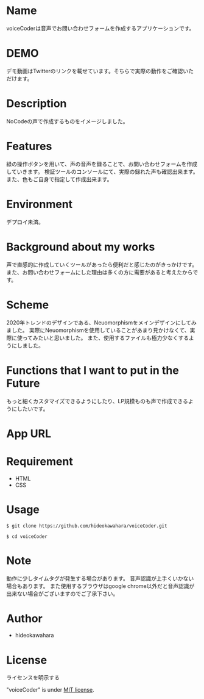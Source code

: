 # Name
voiceCoderは音声でお問い合わせフォームを作成するアプリケーションです。

# DEMO

デモ動画はTwitterのリンクを載せています。そちらで実際の動作をご確認いただけます。

# Description

NoCodeの声で作成するものをイメージしました。

# Features

緑の操作ボタンを用いて、声の音声を録ることで、お問い合わせフォームを作成していきます。
検証ツールのコンソールにて、実際の録れた声も確認出来ます。
また、色もご自身で指定して作成出来ます。

# Environment

デプロイ未済。

# Background about my works

声で直感的に作成していくツールがあったら便利だと感じたのがきっかけです。
また、お問い合わせフォームにした理由は多くの方に需要があると考えたからです。


# Scheme

2020年トレンドのデザインである、Neuomorphismをメインデザインにしてみました。
実際にNeuomorphismを使用していることがあまり見かけなくて、実際に使ってみたいと思いました。
また、使用するファイルも極力少なくするようにしました。


# Functions that I want to put in the Future

もっと細くカスタマイズできるようにしたり、LP規模ものも声で作成できるようにしたいです。
 
# App URL


# Requirement
  
* HTML
* CSS
 
# Usage

`$ git clone https://github.com/hideokawahara/voiceCoder.git`  

`$ cd voiceCoder`


# Note
 
動作に少しタイムタグが発生する場合があります。
音声認識が上手くいかない場合もあります。
また使用するブラウザはgoogle chrome以外だと音声認識が出来ない場合がございますのでご了承下さい。

 
# Author
  
* hideokawahara

 
# License
ライセンスを明示する
 
"voiceCoder" is under [MIT license](https://en.wikipedia.org/wiki/MIT_License).
